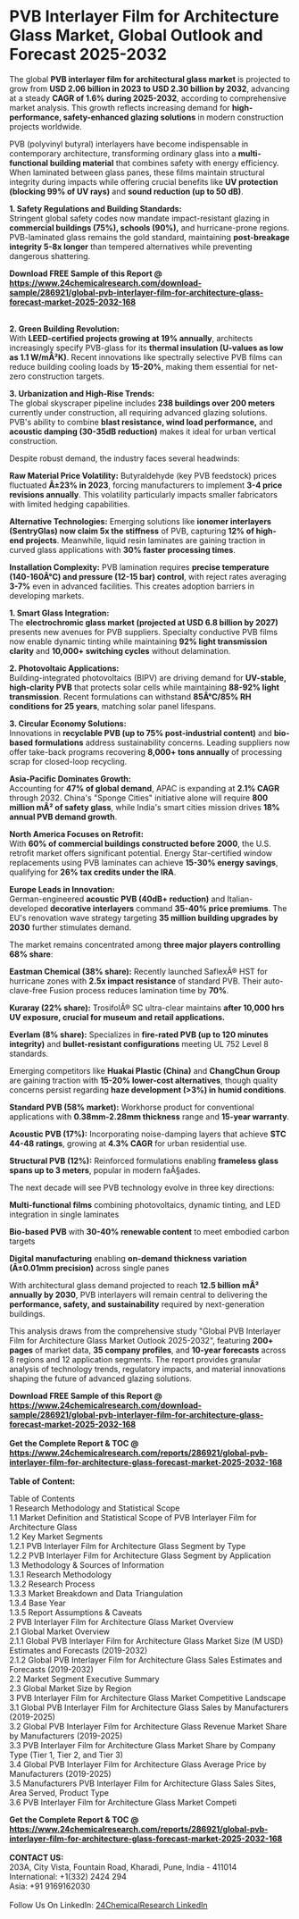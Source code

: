 <h1>PVB Interlayer Film for Architecture Glass Market, Global Outlook and Forecast 2025-2032</h1><p>The global <strong>PVB interlayer film for architectural glass market</strong> is projected to grow from <strong>USD 2.06 billion in 2023 to USD 2.30 billion by 2032</strong>, advancing at a steady <strong>CAGR of 1.6% during 2025-2032</strong>, according to comprehensive market analysis. This growth reflects increasing demand for <strong>high-performance, safety-enhanced glazing solutions</strong> in modern construction projects worldwide.</p><p>PVB (polyvinyl butyral) interlayers have become indispensable in contemporary architecture, transforming ordinary glass into a <strong>multi-functional building material</strong> that combines safety with energy efficiency. When laminated between glass panes, these films maintain structural integrity during impacts while offering crucial benefits like <strong>UV protection (blocking 99% of UV rays)</strong> and <strong>sound reduction (up to 50 dB)</strong>.</p><p><strong>1. Safety Regulations and Building Standards:</strong><br>
Stringent global safety codes now mandate impact-resistant glazing in <strong>commercial buildings (75%), schools (90%),</strong> and hurricane-prone regions. PVB-laminated glass remains the gold standard, maintaining <strong>post-breakage integrity 5-8x longer</strong> than tempered alternatives while preventing dangerous shattering.</p><div><b>Download FREE Sample of this Report @ 
            <a href="https://www.24chemicalresearch.com/download-sample/286921/global-pvb-interlayer-film-for-architecture-glass-forecast-market-2025-2032-168">
            https://www.24chemicalresearch.com/download-sample/286921/global-pvb-interlayer-film-for-architecture-glass-forecast-market-2025-2032-168</a></b></div><br><p><strong>2. Green Building Revolution:</strong><br>
With <strong>LEED-certified projects growing at 19% annually</strong>, architects increasingly specify PVB-glass for its <strong>thermal insulation (U-values as low as 1.1 W/mÂ²K)</strong>. Recent innovations like spectrally selective PVB films can reduce building cooling loads by <strong>15-20%</strong>, making them essential for net-zero construction targets.</p><p><strong>3. Urbanization and High-Rise Trends:</strong><br>
The global skyscraper pipeline includes <strong>238 buildings over 200 meters</strong> currently under construction, all requiring advanced glazing solutions. PVB's ability to combine <strong>blast resistance, wind load performance,</strong> and <strong>acoustic damping (30-35dB reduction)</strong> makes it ideal for urban vertical construction.</p><p>Despite robust demand, the industry faces several headwinds:</p><p><strong>Raw Material Price Volatility:</strong> Butyraldehyde (key PVB feedstock) prices fluctuated <strong>Â±23% in 2023</strong>, forcing manufacturers to implement <strong>3-4 price revisions annually</strong>. This volatility particularly impacts smaller fabricators with limited hedging capabilities.</p><p><strong>Alternative Technologies:</strong> Emerging solutions like <strong>ionomer interlayers (SentryGlas) now claim 5x the stiffness</strong> of PVB, capturing <strong>12% of high-end projects</strong>. Meanwhile, liquid resin laminates are gaining traction in curved glass applications with <strong>30% faster processing times</strong>.</p><p><strong>Installation Complexity:</strong> PVB lamination requires <strong>precise temperature (140-160Â°C) and pressure (12-15 bar) control</strong>, with reject rates averaging <strong>3-7%</strong> even in advanced facilities. This creates adoption barriers in developing markets.</p><p><strong>1. Smart Glass Integration:</strong><br>
The <strong>electrochromic glass market (projected at USD 6.8 billion by 2027)</strong> presents new avenues for PVB suppliers. Specialty conductive PVB films now enable dynamic tinting while maintaining <strong>92% light transmission clarity</strong> and <strong>10,000+ switching cycles</strong> without delamination.</p><p><strong>2. Photovoltaic Applications:</strong><br>
Building-integrated photovoltaics (BIPV) are driving demand for <strong>UV-stable, high-clarity PVB</strong> that protects solar cells while maintaining <strong>88-92% light transmission</strong>. Recent formulations can withstand <strong>85Â°C/85% RH conditions for 25 years</strong>, matching solar panel lifespans.</p><p><strong>3. Circular Economy Solutions:</strong><br>
Innovations in <strong>recyclable PVB (up to 75% post-industrial content)</strong> and <strong>bio-based formulations</strong> address sustainability concerns. Leading suppliers now offer take-back programs recovering <strong>8,000+ tons annually</strong> of processing scrap for closed-loop recycling.</p><p><strong>Asia-Pacific Dominates Growth:</strong><br>
Accounting for <strong>47% of global demand</strong>, APAC is expanding at <strong>2.1% CAGR</strong> through 2032. China's "Sponge Cities" initiative alone will require <strong>800 million mÂ² of safety glass</strong>, while India's smart cities mission drives <strong>18% annual PVB demand growth</strong>.</p><p><strong>North America Focuses on Retrofit:</strong><br>
With <strong>60% of commercial buildings constructed before 2000</strong>, the U.S. retrofit market offers significant potential. Energy Star-certified window replacements using PVB laminates can achieve <strong>15-30% energy savings</strong>, qualifying for <strong>26% tax credits under the IRA</strong>.</p><p><strong>Europe Leads in Innovation:</strong><br>
German-engineered <strong>acoustic PVB (40dB+ reduction)</strong> and Italian-developed <strong>decorative interlayers</strong> command <strong>35-40% price premiums</strong>. The EU's renovation wave strategy targeting <strong>35 million building upgrades by 2030</strong> further stimulates demand.</p><p>The market remains concentrated among <strong>three major players controlling 68% share</strong>:</p><p><strong>Eastman Chemical (38% share):</strong> Recently launched SaflexÂ® HST for hurricane zones with <strong>2.5x impact resistance</strong> of standard PVB. Their auto-clave-free Fusion process reduces lamination time by <strong>70%</strong>.</p><p><strong>Kuraray (22% share):</strong> TrosifolÂ® SC ultra-clear maintains <strong> after 10,000 hrs UV exposure, crucial for museum and retail applications.</strong></p><p><strong>Everlam (8% share):</strong> Specializes in <strong>fire-rated PVB (up to 120 minutes integrity)</strong> and <strong>bullet-resistant configurations</strong> meeting UL 752 Level 8 standards.</p><p>Emerging competitors like <strong>Huakai Plastic (China)</strong> and <strong>ChangChun Group</strong> are gaining traction with <strong>15-20% lower-cost alternatives</strong>, though quality concerns persist regarding <strong>haze development (&gt;3%) in humid conditions</strong>.</p><p><strong>Standard PVB (58% market):</strong> Workhorse product for conventional applications with <strong>0.38mm-2.28mm thickness</strong> range and <strong>15-year warranty</strong>.</p><p><strong>Acoustic PVB (17%):</strong> Incorporating noise-damping layers that achieve <strong>STC 44-48 ratings</strong>, growing at <strong>4.3% CAGR</strong> for urban residential use.</p><p><strong>Structural PVB (12%):</strong> Reinforced formulations enabling <strong>frameless glass spans up to 3 meters</strong>, popular in modern faÃ§ades.</p><p>The next decade will see PVB technology evolve in three key directions:</p><p><strong>Multi-functional films</strong> combining photovoltaics, dynamic tinting, and LED integration in single laminates</p><p><strong>Bio-based PVB</strong> with <strong>30-40% renewable content</strong> to meet embodied carbon targets</p><p><strong>Digital manufacturing</strong> enabling <strong>on-demand thickness variation (Â±0.01mm precision)</strong> across single panes</p><p>With architectural glass demand projected to reach <strong>12.5 billion mÂ² annually by 2030</strong>, PVB interlayers will remain central to delivering the <strong>performance, safety, and sustainability</strong> required by next-generation buildings.</p><p>This analysis draws from the comprehensive study "Global PVB Interlayer Film for Architecture Glass Market Outlook 2025-2032", featuring <strong>200+ pages</strong> of market data, <strong>35 company profiles</strong>, and <strong>10-year forecasts</strong> across 8 regions and 12 application segments. The report provides granular analysis of technology trends, regulatory impacts, and material innovations shaping the future of advanced glazing solutions.</p><div><b>Download FREE Sample of this Report @ 
            <a href="https://www.24chemicalresearch.com/download-sample/286921/global-pvb-interlayer-film-for-architecture-glass-forecast-market-2025-2032-168">
            https://www.24chemicalresearch.com/download-sample/286921/global-pvb-interlayer-film-for-architecture-glass-forecast-market-2025-2032-168</a></b></div><br><div><b>Get the Complete Report & TOC @ 
            <a href="https://www.24chemicalresearch.com/reports/286921/global-pvb-interlayer-film-for-architecture-glass-forecast-market-2025-2032-168">
            https://www.24chemicalresearch.com/reports/286921/global-pvb-interlayer-film-for-architecture-glass-forecast-market-2025-2032-168</a></b></div><br>
            <b>Table of Content:</b><p>Table of Contents<br />
1 Research Methodology and Statistical Scope<br />
1.1 Market Definition and Statistical Scope of PVB Interlayer Film for Architecture Glass<br />
1.2 Key Market Segments<br />
1.2.1 PVB Interlayer Film for Architecture Glass Segment by Type<br />
1.2.2 PVB Interlayer Film for Architecture Glass Segment by Application<br />
1.3 Methodology & Sources of Information<br />
1.3.1 Research Methodology<br />
1.3.2 Research Process<br />
1.3.3 Market Breakdown and Data Triangulation<br />
1.3.4 Base Year<br />
1.3.5 Report Assumptions & Caveats<br />
2 PVB Interlayer Film for Architecture Glass Market Overview<br />
2.1 Global Market Overview<br />
2.1.1 Global PVB Interlayer Film for Architecture Glass Market Size (M USD) Estimates and Forecasts (2019-2032)<br />
2.1.2 Global PVB Interlayer Film for Architecture Glass Sales Estimates and Forecasts (2019-2032)<br />
2.2 Market Segment Executive Summary<br />
2.3 Global Market Size by Region<br />
3 PVB Interlayer Film for Architecture Glass Market Competitive Landscape<br />
3.1 Global PVB Interlayer Film for Architecture Glass Sales by Manufacturers (2019-2025)<br />
3.2 Global PVB Interlayer Film for Architecture Glass Revenue Market Share by Manufacturers (2019-2025)<br />
3.3 PVB Interlayer Film for Architecture Glass Market Share by Company Type (Tier 1, Tier 2, and Tier 3)<br />
3.4 Global PVB Interlayer Film for Architecture Glass Average Price by Manufacturers (2019-2025)<br />
3.5 Manufacturers PVB Interlayer Film for Architecture Glass Sales Sites, Area Served, Product Type<br />
3.6 PVB Interlayer Film for Architecture Glass Market Competi</p><div><b>Get the Complete Report & TOC @ 
            <a href="https://www.24chemicalresearch.com/reports/286921/global-pvb-interlayer-film-for-architecture-glass-forecast-market-2025-2032-168">
            https://www.24chemicalresearch.com/reports/286921/global-pvb-interlayer-film-for-architecture-glass-forecast-market-2025-2032-168</a></b></div><br><b>CONTACT US:</b><br>
            203A, City Vista, Fountain Road, Kharadi, Pune, India - 411014<br>
            International: +1(332) 2424 294<br>
            Asia: +91 9169162030 <br><br>
            Follow Us On LinkedIn: <a href="https://www.linkedin.com/company/24chemicalresearch/">24ChemicalResearch LinkedIn</a>